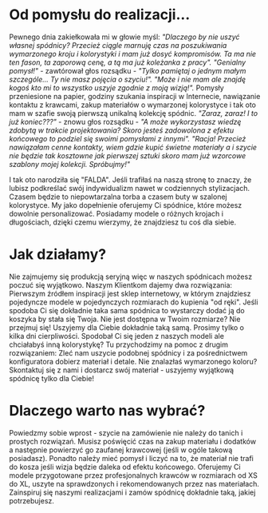 # Od pomysłu do realizacji...

Pewnego dnia zakiełkowała mi w głowie myśl: *"Dlaczego by nie uszyć własnej spódnicy? Przecież ciągle marnuję czas na poszukiwania wymarzonego kroju i kolorystyki i mam już dosyć kompromisów. Ta ma nie ten fason, ta zaporową cenę, a tą ma już koleżanka z pracy".* *"Genialny pomysł!"* - zawtórował głos rozsądku - *"Tylko pamiętaj o jednym małym szczególe... Ty nie masz pojęcia o szyciu!".* *"Może i nie mam ale znajdę kogoś kto mi to wszystko uszyje zgodnie z moją wizją!".*
Pomysły przeniesione na papier, godziny szukania inspiracji w Internecie, nawiązanie kontaktu z krawcami, zakup materiałów o wymarzonej kolorystyce i tak oto mam w szafie swoją pierwszą unikalną kolekcję spódnic.
*"Zaraz, zaraz! I to już koniec???"* - znowu głos rozsądku - *"A może wykorzystasz wiedzę zdobytą w trakcie projektowania? Skoro jesteś zadowolona z efektu końcowego to podziel się swoimi pomysłami z innymi".* *"Racja! Przecież nawiązałam cenne kontakty, wiem gdzie kupić świetne materiały a i szycie nie będzie tak kosztowne jak pierwszej sztuki skoro mam już wzorcowe szablony mojej kolekcji. Spróbujmy!"*

I tak oto narodziła się "FALDA". Jeśli trafiłaś na naszą stronę to znaczy, że lubisz podkreślać swój indywidualizm nawet w codziennych stylizacjach. Czasem będzie to niepowtarzalna torba a czasem buty w szalonej kolorystyce. My jako dopełnienie oferujemy Ci spódnice, które możesz dowolnie personalizować. Posiadamy modele o różnych krojach i długościach, dzięki czemu wierzymy, że znajdziesz tu coś dla siebie.

# Jak działamy?
Nie zajmujemy się produkcją seryjną więc w naszych spódnicach możesz poczuć się wyjątkowo. Naszym Klientkom dajemy dwa rozwiązania: Pierwszym źródłem inspiracji jest sklep internetowy, w którym znajdziesz pojedyncze modele w pojedynczych rozmiarach do kupienia "od ręki". Jeśli spodoba Ci się dokładnie taka sama spódnica to wystarczy dodać ją do koszyka by stała się Twoja. Nie jest dostępna w Twoim rozmiarze? Nie przejmuj się! Uszyjemy dla Ciebie dokładnie taką samą. Prosimy tylko o kilka dni cierpliwości.
Spodobał Ci się jeden z naszych modeli ale chciałabyś inną kolorystykę? Tu przychodzimy na pomoc z drugim rozwiązaniem: Zleć nam uszycie podobnej spódnicy i za pośrednictwem konfiguratora dobierz materiał i detale. Nie znalazłaś wymarzonego koloru? Skontaktuj się z nami i dostarcz swój materiał - uszyjemy wyjątkową spódnicę tylko dla Ciebie!

# Dlaczego warto nas wybrać?
Powiedzmy sobie wprost - szycie na zamówienie nie należy do tanich i prostych rozwiązań. Musisz poświęcić czas na zakup materiału i dodatków a następnie powierzyć go zaufanej krawcowej (jeśli w ogóle takową posiadasz). Ponadto należy mieć pomysł i liczyć na to, że materiał nie trafi do kosza jeśli wizja będzie daleka od efektu końcowego. Oferujemy Ci modele przygotowane przez profesjonalnych krawców w rozmiarach od XS do XL, uszyte na sprawdzonych i rekomendowanych przez nas materiałach. Zainspiruj się naszymi realizacjami i zamów spódnicę dokładnie taką, jakiej potrzebujesz.
